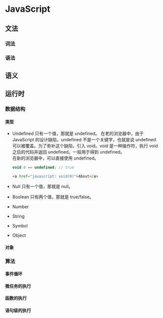# JavaScript

## 文法

### 词法

### 语法

## 语义

## 运行时

### 数据结构

#### 类型

- Undefined
  只有一个值，那就是 undefined。
  在老的浏览器中，由于 JavaScript 的设计缺陷，undefined 不是一个关键字，也就是说 undefined 可以被覆盖。为了弥补这个缺陷，引入 void。void 是一种操作符，执行 void 之后的代码并返回 undefined。一般用于得到 undefined。  
  在新的浏览器中，可以直接使用 undefined。

  ```javascript
  void 0 == undefined; // true
  ```

  ```html
  <a href="javascript: void(0)">About</a>
  ```

- Null
  只有一个值，那就是 null。
- Boolean
  只有两个值，那就是 true/false。
- Number
- String
- Symbol
- Object

#### 对象

### 算法

#### 事件循环

#### 微任务的执行

#### 函数的执行

#### 语句级的执行
